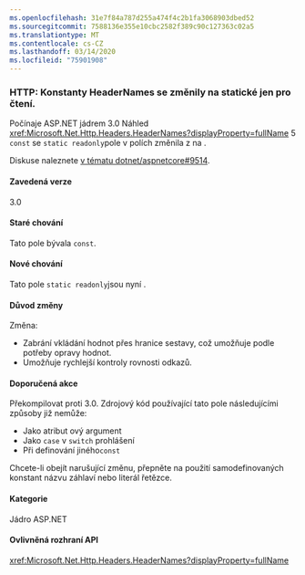 ```yaml
---
ms.openlocfilehash: 31e7f84a787d255a474f4c2b1fa3068903dbed52
ms.sourcegitcommit: 7588136e355e10cbc2582f389c90c127363c02a5
ms.translationtype: MT
ms.contentlocale: cs-CZ
ms.lasthandoff: 03/14/2020
ms.locfileid: "75901908"
---
```

### <a name="http-headernames-constants-changed-to-static-readonly"></a>HTTP: Konstanty HeaderNames se změnily na statické jen pro čtení.

Počínaje ASP.NET jádrem 3.0 Náhled <xref:Microsoft.Net.Http.Headers.HeaderNames?displayProperty=fullName> 5 `const` se `static readonly`pole v polích změnila z na .

Diskuse naleznete [v tématu dotnet/aspnetcore#9514](https://github.com/dotnet/aspnetcore/issues/9514).

#### <a name="version-introduced"></a>Zavedená verze

3.0

#### <a name="old-behavior"></a>Staré chování

Tato pole bývala `const`.

#### <a name="new-behavior"></a>Nové chování

Tato pole `static readonly`jsou nyní .

#### <a name="reason-for-change"></a>Důvod změny

Změna:

* Zabrání vkládání hodnot přes hranice sestavy, což umožňuje podle potřeby opravy hodnot.
* Umožňuje rychlejší kontroly rovnosti odkazů.

#### <a name="recommended-action"></a>Doporučená akce

Překompilovat proti 3.0. Zdrojový kód používající tato pole následujícími způsoby již nemůže:

* Jako atribut ový argument
* Jako `case` v `switch` prohlášení
* Při definování jiného`const`

Chcete-li obejít narušující změnu, přepněte na použití samodefinovaných konstant názvu záhlaví nebo literál řetězce.

#### <a name="category"></a>Kategorie

Jádro ASP.NET

#### <a name="affected-apis"></a>Ovlivněná rozhraní API

<xref:Microsoft.Net.Http.Headers.HeaderNames?displayProperty=fullName>

<!-- 

#### Affected APIs

`T:Microsoft.Net.Http.Headers.HeaderNames`

-->
